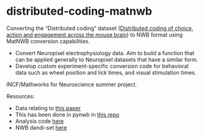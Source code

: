 # distributed-coding-matnwb
Converting the “Distributed coding” dataset ([Distributed coding of choice, action and engagement across the mouse brain](https://figshare.com/articles/dataset/Distributed_coding_of_choice_action_and_engagement_across_the_mouse_brain/9974357)) to NWB format using MatNWB conversion capabilities.

 * Convert Neuropixel electrophysiology data. Aim to build a function that can be applied generally to Neuropixel datasets that have a similar form.
 * Develop custom experiment-specific conversion code for behavioral data such as wheel position and lick times, and visual stimulation times.

INCF/Mathworks for Neuroscience summer project.

Resources:
* Data relating to [this paper](https://www.nature.com/articles/s41586-019-1787-x)
* This has been done in pynwb in [this repo](https://github.com/SteinmetzLab/dataToNWB)
* Analysis code [here](https://github.com/nsteinme/steinmetz-et-al-2019)
* NWB dandi-set [here](https://dandiarchive.org/dandiset/000017/draft)
